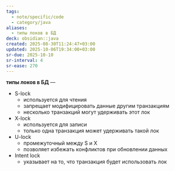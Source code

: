 ```yaml
---
tags:
  - note/specific/code
  - category/java
aliases:
  - типы локов в БД
deck: obsidian::java
created: 2025-08-30T11:24:47+03:00
updated: 2025-10-06T19:34:00+03:00
sr-due: 2025-10-10
sr-interval: 4
sr-ease: 270
---
```


**типы локов в БД**
—
- S-lock
	- используется для чтения
	- запрещает модифицировать данные другим транзакциям
	- несколько транзакций могут удерживать этот лок
- X-lock
	- используется для записи
	- только одна транзакция может удерживать такой лок
- U-lock
	- промежуточный между S и X
	- позволяет избежать конфликтов при обновлении данных
- Intent lock
	- указывает на то, что транзакция будет использовать лок
